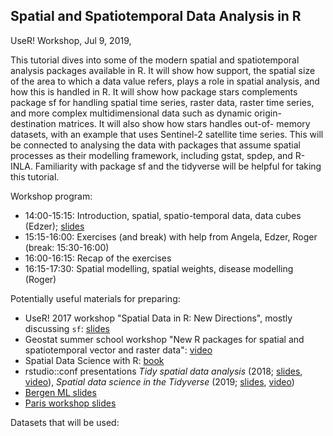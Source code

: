 ## Spatial and Spatiotemporal Data Analysis in R

UseR! Workshop, Jul 9, 2019, 

This tutorial dives into some of the modern spatial and
spatiotemporal analysis packages available in R. It will show how
support, the spatial size of the area to which a data value refers,
plays a role in spatial analysis, and how this is handled in R. It
will show how package stars complements package sf for handling
spatial time series, raster data, raster time series, and more
complex multidimensional data such as dynamic origin-destination
matrices. It will also show how stars handles out-of- memory
datasets, with an example that uses Sentinel-2 satellite time
series. This will be connected to analysing the data with packages
that assume spatial processes as their modelling framework,
including gstat, spdep, and R-INLA. Familiarity with package sf
and the tidyverse will be helpful for taking this tutorial.

Workshop program:

* 14:00-15:15: Introduction, spatial, spatio-temporal data, data cubes (Edzer); [slides](https://edzer.github.io/UseR2019/part1.html)
* 15:15-16:00: Exercises (and break) with help from Angela, Edzer, Roger (break: 15:30-16:00)
* 16:00-16:15: Recap of the exercises
* 16:15-17:30: Spatial modelling, spatial weights, disease modelling (Roger)

Potentially useful materials for preparing:

* UseR! 2017 workshop "Spatial Data in R: New Directions", mostly discussing `sf`: [slides](https://edzer.github.io/UseR2017/)
* Geostat summer school workshop "New R packages for spatial and spatiotemporal vector and raster data": [video](https://www.youtube.com/watch?v=yhpkx_xO-LE&list=PLXUoTpMa_9s3T-K7m8LO3Mf29g9E4EJLs)
* Spatial Data Science with R: [book](https://r-spatial.org/book)
* rstudio::conf presentations _Tidy spatial data analysis_ (2018; [slides](https://edzer.github.io/rstudio_conf/index.html#1), [video](https://www.rstudio.com/resources/videos/tidy-spatial-data-analysis/)), _Spatial data science in the Tidyverse_ (2019; [slides](https://edzer.github.io/rstudio_conf/2019/#1), [video](https://resources.rstudio.com/rstudio-conf-2019/spatial-data-science-in-the-tidyverse))
* [Bergen ML slides](https://github.com/bergen-ml/2019-02-19-bivand)
* [Paris workshop slides](https://github.com/rsbivand/sew19)

Datasets that will be used:


